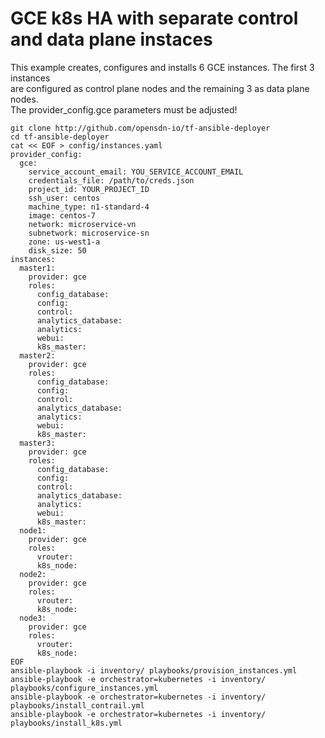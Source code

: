 # GCE k8s HA with separate control and data plane instaces
This example creates, configures and installs  6 GCE instances. The first 3 instances    
are configured as control plane nodes and the remaining 3 as data plane nodes.    
The provider_config.gce parameters must be adjusted!     
```
git clone http://github.com/opensdn-io/tf-ansible-deployer
cd tf-ansible-deployer
cat << EOF > config/instances.yaml
provider_config:
  gce:
    service_account_email: YOU_SERVICE_ACCOUNT_EMAIL
    credentials_file: /path/to/creds.json
    project_id: YOUR_PROJECT_ID
    ssh_user: centos
    machine_type: n1-standard-4
    image: centos-7
    network: microservice-vn
    subnetwork: microservice-sn
    zone: us-west1-a
    disk_size: 50
instances:
  master1:
    provider: gce
    roles:
      config_database:
      config:
      control:
      analytics_database:
      analytics:
      webui:
      k8s_master:
  master2:
    provider: gce
    roles:
      config_database:
      config:
      control:
      analytics_database:
      analytics:
      webui:
      k8s_master:
  master3:
    provider: gce
    roles:
      config_database:
      config:
      control:
      analytics_database:
      analytics:
      webui:
      k8s_master:
  node1:
    provider: gce
    roles:
      vrouter:
      k8s_node:
  node2:
    provider: gce
    roles:
      vrouter:
      k8s_node:
  node3:
    provider: gce
    roles:
      vrouter:
      k8s_node:
EOF
ansible-playbook -i inventory/ playbooks/provision_instances.yml
ansible-playbook -e orchestrator=kubernetes -i inventory/ playbooks/configure_instances.yml
ansible-playbook -e orchestrator=kubernetes -i inventory/ playbooks/install_contrail.yml
ansible-playbook -e orchestrator=kubernetes -i inventory/ playbooks/install_k8s.yml
```
